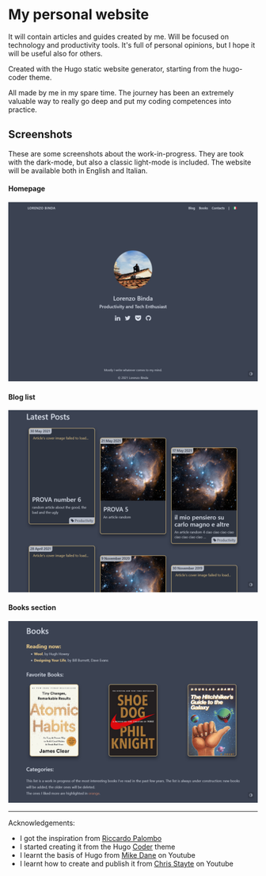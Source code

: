 # My personal website
It will contain articles and guides created by me. Will be focused on technology and productivity tools. It's full of personal opinions, but I hope it will be useful also for others. 

Created with the Hugo static website generator, starting from the hugo-coder theme. 

All made by me in my spare time. The journey has been an extremely valuable way to really go deep and put my coding competences into practice.


## Screenshots
These are some screenshots about the work-in-progress. They are took with the dark-mode, but also a classic light-mode is included. The website will be available both in English and Italian.
#### Homepage
![homepage_dark](static/images/Github_screenshots/homepage.png)
#### Blog list
![blog](static/images/Github_screenshots/blog.png)
#### Books section
![books](static/images/Github_screenshots/books.png)

---
Acknowledgements:
- I got the inspiration from [Riccardo Palombo](https://riccardo.im/)
- I started creating it from the Hugo [Coder](https://themes.gohugo.io/themes/hugo-coder/) theme
- I learnt the basis of Hugo from [Mike Dane](https://www.youtube.com/watch?v=qtIqKaDlqXo&list=PLLAZ4kZ9dFpOnyRlyS-liKL5ReHDcj4G3) on Youtube 
- I learnt how to create and publish it from [Chris Stayte](https://www.youtube.com/watch?v=5aajv-2YZYM&list=PL-Kz5P-mYdMgAJDmRJquyMHfdaIOD-3oj) on Youtube